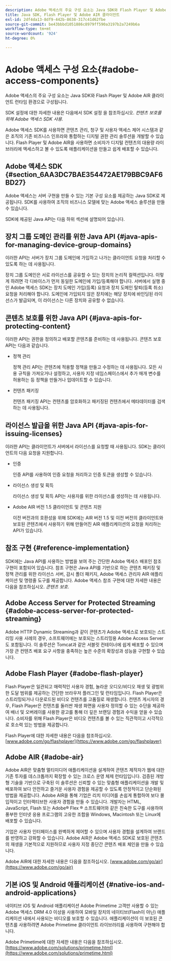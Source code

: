 ```yaml
---
description: Adobe 액세스의 주요 구성 요소는 Java SDK와 Flash Player 및 Adobe AIR 클라이언트 런타임 환경으로 구성됩니다.
title: Java SDK, Flash Player 및 Adobe AIR 클라이언트
exl-id: 2df4da13-8df9-442b-8638-317c41d62fbe
source-git-commit: be43bbbd1051886c8979ff590a3197b2a7249b6a
workflow-type: tm+mt
source-wordcount: '924'
ht-degree: 0%

---
```


# Adobe 액세스 구성 요소{#adobe-access-components}

Adobe 액세스의 주요 구성 요소는 Java SDK와 Flash Player 및 Adobe AIR 클라이언트 런타임 환경으로 구성됩니다.

SDK 설정에 대한 자세한 내용은 다음에서 SDK 설정 을 참조하십시오. *컨텐츠 보호를 위해 Adobe 액세스 SDK 사용.*

Adobe 액세스 SDK를 사용하면 콘텐츠 관리, 청구 및 사용자 액세스 제어 시스템과 같은 조직의 기존 비즈니스 인프라와 통합하는 디지털 권한 관리 솔루션을 개발할 수 있습니다. Flash Player 및 Adobe AIR을 사용하면 소비자가 디지털 컨텐츠의 대용량 라이브러리에 액세스하고 볼 수 있도록 애플리케이션을 만들고 쉽게 배포할 수 있습니다.

## Adobe 액세스 SDK {#section_6AA3DC7BAE354472AE179BBC9AF6BD27}

Adobe 액세스는 서버 구현을 만들 수 있는 기본 구성 요소를 제공하는 Java SDK로 제공됩니다. SDK를 사용하여 조직의 비즈니스 모델에 맞는 Adobe 액세스 솔루션을 만들 수 있습니다.

SDK에 제공된 Java API는 다음 하위 섹션에 설명되어 있습니다.

## 장치 그룹 도메인 관리를 위한 Java API {#java-apis-for-managing-device-group-domains}

이러한 API는 서버가 장치 그룹 도메인에 가입하고 나가는 클라이언트 요청을 처리할 수 있도록 하는 데 사용됩니다.

장치 그룹 도메인은 서로 라이선스를 공유할 수 있는 장치의 논리적 컬렉션입니다. 이렇게 하려면 각 디바이스가 먼저 동일한 도메인에 가입/등록해야 합니다. 서버에서 실행 중인 Adobe 액세스 SDK는 장치 도메인 가입(등록) 요청과 장치 도메인 탈퇴(등록 취소) 요청을 처리해야 합니다. 도메인에 가입되지 않은 장치에는 해당 장치에 바인딩된 라이선스가 발급되며, 이 라이선스는 다른 장치와 공유할 수 없습니다.

## 콘텐츠 보호를 위한 Java API {#java-apis-for-protecting-content}

이러한 API는 권한을 정의하고 배포할 콘텐츠를 준비하는 데 사용됩니다. 콘텐츠 보호 API는 다음과 같습니다.

* 정책 관리

   정책 관리 API는 콘텐츠에 적용할 정책을 만들고 수정하는 데 사용됩니다. 모든 사용 규칙을 가져오거나 설정하고, 사용자 지정 네임스페이스에서 추가 매개 변수를 허용하는 등 정책을 만들거나 업데이트할 수 있습니다.

* 컨텐츠 패키징

   컨텐츠 패키징 API는 컨텐츠를 암호화하고 패키징된 컨텐츠에서 메타데이터를 검색하는 데 사용됩니다.

## 라이선스 발급을 위한 Java API {#java-apis-for-issuing-licenses}

이러한 API는 클라이언트가 서버에서 라이선스를 요청할 때 사용됩니다. SDK는 클라이언트의 다음 요청을 지원합니다.

* 인증

   인증 API를 사용하여 인증 요청을 처리하고 인증 토큰을 생성할 수 있습니다.

* 라이선스 생성 및 획득

   라이선스 생성 및 획득 API는 사용자를 위한 라이선스를 생성하는 데 사용됩니다.

* Adobe AIR 버전 1.5 클라이언트 및 콘텐츠 지원

   이전 버전과의 호환성을 위해 SDK에는 AIR 버전 1.5 및 이전 버전의 클라이언트와 보호된 콘텐츠에서 사용하기 위해 만들어진 AIR 애플리케이션의 요청을 처리하는 API가 있습니다.

## 참조 구현 {#reference-implementation}

SDK에는 Java API를 사용하는 방법을 보여 주는 간단한 Adobe 액세스 배포인 참조 구현이 포함되어 있습니다. 참조 구현은 Java API를 기반으로 하는 콘텐츠 패키징 및 정책 관리를 위한 라이선스 서버, 감시 폴더 패키지, Adobe 액세스 관리자 AIR 애플리케이션 및 명령줄 도구를 제공합니다. Adobe 액세스 참조 구현에 대한 자세한 내용은 다음을 참조하십시오. *콘텐츠 보호*.

## Adobe Access Server for Protected Streaming {#adobe-access-server-for-protected-streaming}

Adobe HTTP Dynamic Streaming과 같이 콘텐츠가 Adobe 액세스로 보호되는 스트리밍 사용 사례의 경우, 소프트웨어에는 보호되는 스트리밍용 Adobe Access Server 도 포함됩니다. 이 솔루션은 Tomcat과 같은 서블릿 컨테이너에 쉽게 배포할 수 있으며 가장 큰 컨텐츠 배포 요구 사항을 충족하는 높은 수준의 확장성과 성능을 구현할 수 있습니다.

## Adobe Flash Player {#adobe-flash-player}

Flash Player은 일관되고 매력적인 사용자 경험, 놀라운 오디오/비디오 재생 및 광범위한 도달 범위를 제공하는 간단한 브라우저 플러그인 및 런타임입니다. Flash Player은 스트리밍되거나 다운로드된 비디오 컨텐츠를 고품질로 재생합니다. 컨텐츠 게시자의 경우, Flash Player은 컨텐츠를 둘러싼 재생 화면을 사용자 정의할 수 있는 수단을 제공하여 배너 및 오버레이를 사용한 광고를 통해 더 깊은 브랜딩 경험과 수익을 얻을 수 있습니다. 소비자를 위해 Flash Player은 비디오 컨텐츠를 볼 수 있는 직관적이고 시각적으로 호소력 있는 방법을 제공합니다.

Flash Player에 대한 자세한 내용은 다음을 참조하십시오. [www.adobe.com/go/flashplayer](https://www.adobe.com/go/flashplayer)

## Adobe AIR {#adobe-air}

Adobe AIR은 맞춤형 멀티미디어 애플리케이션을 설계하여 콘텐츠 제작자가 웹에 대한 기존 투자를 데스크톱까지 확장할 수 있는 크로스 운영 체제 런타임입니다. 검증된 개방형 기술을 기반으로 구축된 이 솔루션은 신뢰할 수 있는 맞춤형 애플리케이션을 개발 및 배포하여 보다 안전하고 즐거운 사용자 경험을 제공할 수 있도록 안정적이고 단순화된 방법을 제공합니다. Adobe AIR을 통해 기업은 리치 미디어를 손쉽게 통합하여 보다 몰입적이고 인터랙티브한 사용자 경험을 만들 수 있습니다. 개발자는 HTML, JavaScript, Flash 또는 Adobe® Flex ® 소프트웨어와 같은 친숙한 도구를 사용하여 풍부한 인터넷 응용 프로그램의 고유한 조합을 Windows, Macintosh 또는 Linux에 배포할 수 있습니다.

기업은 사용자 인터페이스를 완벽하게 제어할 수 있으며 사용자 경험을 설계하여 브랜드를 반영하고 강화할 수 있습니다. Adobe AIR은 Adobe 액세스 SDK로 보호된 콘텐츠의 재생을 기본적으로 지원하므로 사용자 지정 종단간 콘텐츠 배포 체인을 만들 수 있습니다.

Adobe AIR에 대한 자세한 내용은 다음을 참조하십시오. [www.adobe.com/go/air](https://www.adobe.com/go/air)

## 기본 iOS 및 Android 애플리케이션 {#native-ios-and-android-applications}

네이티브 iOS 및 Android 애플리케이션 Adobe Primetime 고객만 사용할 수 있는 Adobe 액세스 DRM 4.0 이상을 사용하여 모바일 장치의 네이티브(Flash이 아닌) 애플리케이션 내에서 사용되는 비디오를 보호할 수 있습니다. 애플리케이션이 이 보호된 콘텐츠를 사용하려면 Adobe Primetime 클라이언트 라이브러리를 사용하여 구현해야 합니다.

Adobe Primetime에 대한 자세한 내용은 다음을 참조하십시오. [https://www.adobe.com/solutions/primetime.html](https://www.adobe.com/solutions/primetime.html)
